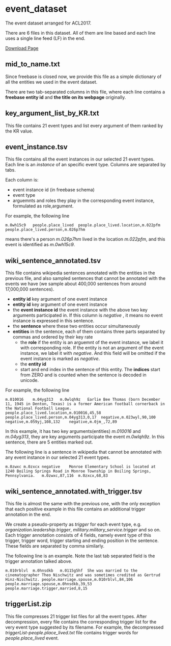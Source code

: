 # event_dataset
The event dataset arranged for ACL2017.

There are 6 files in this dataset. All of them are line based and each line uses a single line feed (LF) in the end.

[Download Page](https://github.com/acl2017submission/event-data/releases)

## mid_to_name.txt

Since freebase is closed now, we provide this file as a simple dictionary of all the entities we used in the event dataset.

There are two tab-separated columns in this file, where each line contains a **freebase entity id** and **the title on its webpage** originally. 

## key_argument_list_by_KR.txt

This file contains 21 event types and list every argument of them ranked by the KR value.

## event_instance.tsv

This file contains all the event instances in our selected 21 event types. Each line is an *instance* of an specific event type.
Columns are separated by tabs.

Each column is:

- event instance id (in freebase schema)
- event type
- arguemnts and roles they play in the corresponding event instance, formulated as role,argument. 

For example, the following line

``` text
m.0wh15c9	people.place_lived	people.place_lived.location,m.022pfm	people.place_lived.person,m.026p7hm
```

means there's a person *m.026p7hm*  lived in the location *m.022pfm*, and this event is identified as *m.0wh15c9*.

## wiki_sentence_annotated.tsv

This file contains wikipedia sentences annotated with the entities in the previous file, and also sampled sentences that cannot be annotated with the events we have (we sample about 400,000 sentences from around 17,000,000 sentences).

- **entity id**  key argument of one event instance
- **entity id**  key argument of one event instance 
- the **event instance id**  the event instance with the above two key arguments participated in. If this column is _negative_ , it means no event instance is expressed in this sentence.
- the **sentence** where these two entities occur simultaneously
- **entities** in the sentence, each of them contains three parts separated by commas and ordered by their key rate
  - the **role**  if the entity is an arguemnt of the event instance, we label it with corresponding role. If the entity is not an argument of the event instance, we label it with _negative_. And this field will be omitted if the event instance is marked as _negative_. 
  - the **entity id**
  - start and end index in the sentence of this entity. The **indices** start from ZERO and is counted when the sentence is decoded in unicode. 

For example, the following line

``` text
m.010016	m.04yg313	m.0wlqh9z	Earlie Bee Thomas (born December 11, 1945 in Denton, Texas) is a former American football cornerback in the National Football League.	people.place_lived.location,m.010016,45,58	people.place_lived.person,m.04yg313,0,17  negative,m.023wyl,90,100	negative,m.059yj,108,132	negative,m.0jm_,72,89
```

In this example, it has two key arguments(entities) _m.010016_ and _m.04yg313_, they are key arguments participate the event _m.0wlqh9z_. In this sentence, there are 5 entities marked out. 

The following line is a sentence in wikipedia that cannot be annotated with any event instance in our selected 21 event types.

``` text
m.0zwxc	m.0zxcx	negative	Monroe Elementary School is located at 1240 Boiling Springs Road in Monroe Township in Boiling Springs, Pennsylvania.	m.0zwxc,87,116	m.0zxcx,68,83
```
## wiki_sentence_annotated.with_trigger.tsv

This file is almost the same with the previous one, with the only exception that each positive example in this file contains an additional trigger annotation in the end.

We create a pseudo-property as _trigger_ for each event type, e.g.  _organization.leadership.trigger_, _military.military_service.trigger_ and so on. Each trigger annotation consists of 4 fields, namely event type of this trigger, trigger word, trigger starting and ending position in the sentence. These fields are separated by comma similarly.

The following line is an example. Note the last tab separated field is the trigger annotation talked above.

``` text
m.010rblvl	m.0hnsdkb	m.0115g5hf	She was married to the cinematographer Theo Nischwitz and was sometimes credited as Gertrud Hinz-Nischwitz.	people.marriage.spouse,m.010rblvl,84,106	people.marriage.spouse,m.0hnsdkb,39,53	people.marriage.trigger,married,8,15
```

## triggerList.zip

This file compresses 21 trigger list files for all the event types. After decompression, every file contains the corresponding trigger list for the very event type suggested by its filename. For example, the decompressed _triggerList-people.place_lived.txt_ file contains trigger words for _people.place_lived_ event.
